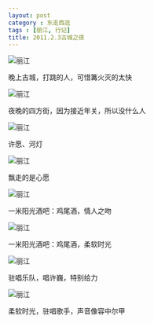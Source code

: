 ```yaml
---
layout: post
category : 东走西逛
tags : [丽江, 行记]
title: 2011.2.3古城之夜
---
```


<img src="http://pic.yupoo.com/myhut_v/BQFxzvBe/DzRq8.jpg" alt="丽江" />

晚上古城，打跳的人，可惜篝火灭的太快

<img src="http://pic.yupoo.com/myhut_v/BQFxxrvW/BkuZd.jpg" alt="丽江" />

夜晚的四方街，因为接近年关，所以没什么人

<img src="http://pic.yupoo.com/myhut_v/BQFxwQkS/143ZoG.jpg" alt="丽江" />

许愿、河灯

<img src="http://pic.yupoo.com/myhut_v/BQFxwjTu/kHmGK.jpg" alt="丽江" />

飘走的是心愿

<img src="http://pic.yupoo.com/myhut_v/BQFxvBT2/rmyxy.jpg" alt="丽江" />

一米阳光酒吧：鸡尾酒，情人之吻

<img src="http://pic.yupoo.com/myhut_v/BQFxv3k0/mtGNf.jpg" alt="丽江" />

一米阳光酒吧：鸡尾酒，柔软时光

<img src="http://pic.yupoo.com/myhut_v/BQFxuvtp/a0yqE.jpg" alt="丽江" />

驻唱乐队，唱许巍，特别给力

<img src="http://pic.yupoo.com/myhut_v/BQFxtNyB/7qHLj.jpg" alt="丽江" />

柔软时光，驻唱歌手，声音像容中尔甲
